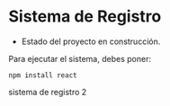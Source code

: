<h1> Sistema de Registro</h1>

- Estado del proyecto en construcción.

Para ejecutar el sistema, debes poner:

```npm install react```

sistema de registro 2
